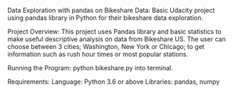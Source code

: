 Data Exploration with pandas on Bikeshare Data:
Basic Udacity project using pandas library in Python for their bikeshare data exploration.

Project Overview:
This project uses Pandas library and basic statistics to make useful descriptive analysis on data from Bikeshare US. The user can choose between 3 cities; Washington, New York or Chicago; to get information such as rush hour times or most popular stations.


Running the Program:
python bikeshare.py into terminal. 

Requirements:
Language: Python 3.6 or above
Libraries: pandas, numpy
